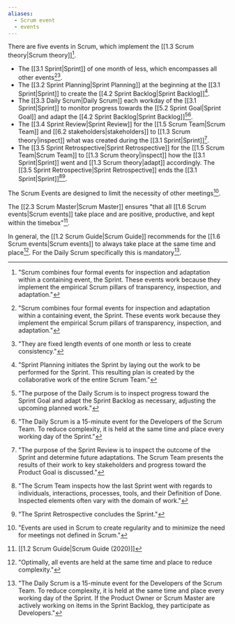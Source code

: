 ```yaml
---
aliases:
  - Scrum event
  - events
---
```

There are five events in Scrum, which implement the [[1.3 Scrum theory|Scrum theory]][^scrum-combines].
- The [[3.1 Sprint|Sprint]] of one month of less, which encompasses all other events[^scrum-combines][^sprints-are-fixed-length].
- The [[3.2 Sprint Planning|Sprint Planning]] at the beginning at the [[3.1 Sprint|Sprint]] to create the [[4.2 Sprint Backlog|Sprint Backlog]][^sprint-plan-initiates].
- The [[3.3 Daily Scrum|Daily Scrum]] each workday of the [[3.1 Sprint|Sprint]] to monitor progress towards the [[5.2 Sprint Goal|Sprint Goal]] and adapt the [[4.2 Sprint Backlog|Sprint Backlog]][^purpose-daily-scrum][^daily-scrum-is].
- The [[3.4 Sprint Review|Sprint Review]] for the [[1.5 Scrum Team|Scrum Team]] and [[6.2 stakeholders|stakeholders]] to [[1.3 Scrum theory|inspect]] what was created during the [[3.1 Sprint|Sprint]][^purpose-sprint-review].
- The [[3.5 Sprint Retrospective|Sprint Retrospective]] for the [[1.5 Scrum Team|Scrum Team]] to [[1.3 Scrum theory|inspect]] how the [[3.1 Sprint|Sprint]] went and [[1.3 Scrum theory|adapt]] accordingly. The [[3.5 Sprint Retrospective|Sprint Retrospective]] ends the [[3.1 Sprint|Sprint]][^scrum-team-inspects][^sprint-retrospective-concludes].

[^scrum-combines]: "Scrum combines four formal events for inspection and adaptation within a containing event, the Sprint. These events work because they implement the empirical Scrum pillars of transparency, inspection, and adaptation."[^scrum-guide-2020]
[^sprints-are-fixed-length]: "They are fixed length events of one month or less to create consistency."[^scrum-guide-2020]
[^sprint-plan-initiates]: "Sprint Planning initiates the Sprint by laying out the work to be performed for the Sprint. This resulting plan is created by the collaborative work of the entire Scrum Team."[^scrum-guide-2020]
[^purpose-daily-scrum]: "The purpose of the Daily Scrum is to inspect progress toward the Sprint Goal and adapt the Sprint Backlog as necessary, adjusting the upcoming planned work."[^scrum-guide-2020]
[^daily-scrum-is]: "The Daily Scrum is a 15-minute event for the Developers of the Scrum Team. To reduce complexity, it is held at the same time and place every working day of the Sprint."[^scrum-guide-2020]
[^purpose-sprint-review]: "The purpose of the Sprint Review is to inspect the outcome of the Sprint and determine future adaptations. The Scrum Team presents the results of their work to key stakeholders and progress toward the Product Goal is discussed."[^scrum-guide-2020]
[^scrum-team-inspects]: "The Scrum Team inspects how the last Sprint went with regards to individuals, interactions, processes, tools, and their Definition of Done. Inspected elements often vary with the domain of work."[^scrum-guide-2020]
[^sprint-retrospective-concludes]: "The Sprint Retrospective concludes the Sprint."[^scrum-guide-2020]

The Scrum Events are designed to limit the necessity of other meetings[^events-are-used].

[^events-are-used]: "Events are used in Scrum to create regularity and to minimize the need for meetings not defined in Scrum."[^scrum-guide-2020]


The [[2.3 Scrum Master|Scrum Master]] ensures "that all [[1.6 Scrum events|Scrum events]] take place and are positive, productive, and kept within the timebox"[^scrum-guide-2020].

In general, the [[1.2 Scrum Guide|Scrum Guide]] recommends for the [[1.6 Scrum events|Scrum events]] to always take place at the same time and place[^optimally-all-events]. For the Daily Scrum specifically this is mandatory[^daily-scrum-15min].


[^optimally-all-events]: "Optimally, all events are held at the same time and place to reduce complexity."[^scrum-guide-2020]
[^daily-scrum-15min]: "The Daily Scrum is a 15-minute event for the Developers of the Scrum Team. To reduce complexity, it is held at the same time and place every working day of the Sprint. If the Product Owner or Scrum Master are actively working on items in the Sprint Backlog, they participate as Developers."[^scrum-guide-2020]

[^scrum-guide-2020]: [[1.2 Scrum Guide|Scrum Guide (2020)]]
